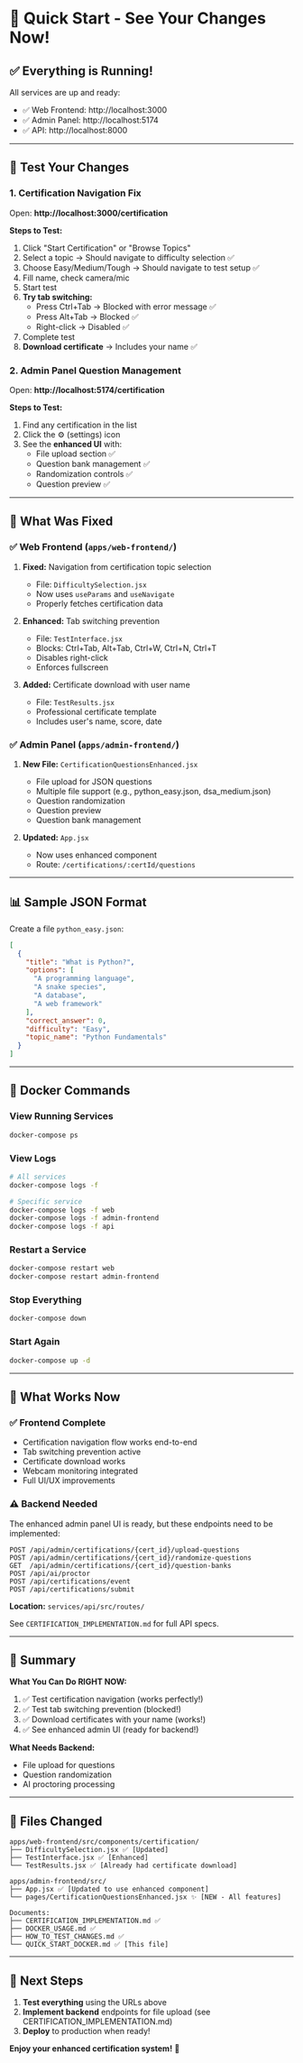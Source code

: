 # 🚀 Quick Start - See Your Changes Now!

## ✅ Everything is Running!

All services are up and ready:
- ✅ Web Frontend: http://localhost:3000
- ✅ Admin Panel: http://localhost:5174  
- ✅ API: http://localhost:8000

---

## 🎯 Test Your Changes

### 1. **Certification Navigation Fix**
Open: **http://localhost:3000/certification**

**Steps to Test:**
1. Click "Start Certification" or "Browse Topics"
2. Select a topic → Should navigate to difficulty selection ✅
3. Choose Easy/Medium/Tough → Should navigate to test setup ✅
4. Fill name, check camera/mic
5. Start test
6. **Try tab switching:**
   - Press Ctrl+Tab → Blocked with error message ✅
   - Press Alt+Tab → Blocked ✅
   - Right-click → Disabled ✅
7. Complete test
8. **Download certificate** → Includes your name ✅

### 2. **Admin Panel Question Management**
Open: **http://localhost:5174/certification**

**Steps to Test:**
1. Find any certification in the list
2. Click the ⚙️ (settings) icon
3. See the **enhanced UI** with:
   - File upload section ✅
   - Question bank management ✅
   - Randomization controls ✅
   - Question preview ✅

---

## 📝 What Was Fixed

### ✅ Web Frontend (`apps/web-frontend/`)
1. **Fixed:** Navigation from certification topic selection
   - File: `DifficultySelection.jsx`
   - Now uses `useParams` and `useNavigate`
   - Properly fetches certification data

2. **Enhanced:** Tab switching prevention
   - File: `TestInterface.jsx`
   - Blocks: Ctrl+Tab, Alt+Tab, Ctrl+W, Ctrl+N, Ctrl+T
   - Disables right-click
   - Enforces fullscreen

3. **Added:** Certificate download with user name
   - File: `TestResults.jsx`
   - Professional certificate template
   - Includes user's name, score, date

### ✅ Admin Panel (`apps/admin-frontend/`)
1. **New File:** `CertificationQuestionsEnhanced.jsx`
   - File upload for JSON questions
   - Multiple file support (e.g., python_easy.json, dsa_medium.json)
   - Question randomization
   - Question preview
   - Question bank management

2. **Updated:** `App.jsx`
   - Now uses enhanced component
   - Route: `/certifications/:certId/questions`

---

## 📊 Sample JSON Format

Create a file `python_easy.json`:
```json
[
  {
    "title": "What is Python?",
    "options": [
      "A programming language",
      "A snake species",
      "A database",
      "A web framework"
    ],
    "correct_answer": 0,
    "difficulty": "Easy",
    "topic_name": "Python Fundamentals"
  }
]
```

---

## 🔧 Docker Commands

### View Running Services
```bash
docker-compose ps
```

### View Logs
```bash
# All services
docker-compose logs -f

# Specific service
docker-compose logs -f web
docker-compose logs -f admin-frontend
docker-compose logs -f api
```

### Restart a Service
```bash
docker-compose restart web
docker-compose restart admin-frontend
```

### Stop Everything
```bash
docker-compose down
```

### Start Again
```bash
docker-compose up -d
```

---

## 🎯 What Works Now

### ✅ Frontend Complete
- Certification navigation flow works end-to-end
- Tab switching prevention active
- Certificate download works
- Webcam monitoring integrated
- Full UI/UX improvements

### ⚠️ Backend Needed
The enhanced admin panel UI is ready, but these endpoints need to be implemented:

```
POST /api/admin/certifications/{cert_id}/upload-questions
POST /api/admin/certifications/{cert_id}/randomize-questions  
GET  /api/admin/certifications/{cert_id}/question-banks
POST /api/ai/proctor
POST /api/certifications/event
POST /api/certifications/submit
```

**Location:** `services/api/src/routes/`

See `CERTIFICATION_IMPLEMENTATION.md` for full API specs.

---

## 🎉 Summary

**What You Can Do RIGHT NOW:**
1. ✅ Test certification navigation (works perfectly!)
2. ✅ Test tab switching prevention (blocked!)
3. ✅ Download certificates with your name (works!)
4. ✅ See enhanced admin UI (ready for backend!)

**What Needs Backend:**
- File upload for questions
- Question randomization
- AI proctoring processing

---

## 📁 Files Changed

```
apps/web-frontend/src/components/certification/
├── DifficultySelection.jsx ✅ [Updated]
├── TestInterface.jsx ✅ [Enhanced]
└── TestResults.jsx ✅ [Already had certificate download]

apps/admin-frontend/src/
├── App.jsx ✅ [Updated to use enhanced component]
└── pages/CertificationQuestionsEnhanced.jsx ✨ [NEW - All features]

Documents:
├── CERTIFICATION_IMPLEMENTATION.md ✅
├── DOCKER_USAGE.md ✅
├── HOW_TO_TEST_CHANGES.md ✅
└── QUICK_START_DOCKER.md ✅ [This file]
```

---

## 🚀 Next Steps

1. **Test everything** using the URLs above
2. **Implement backend** endpoints for file upload (see CERTIFICATION_IMPLEMENTATION.md)
3. **Deploy** to production when ready!

**Enjoy your enhanced certification system!** 🎊

